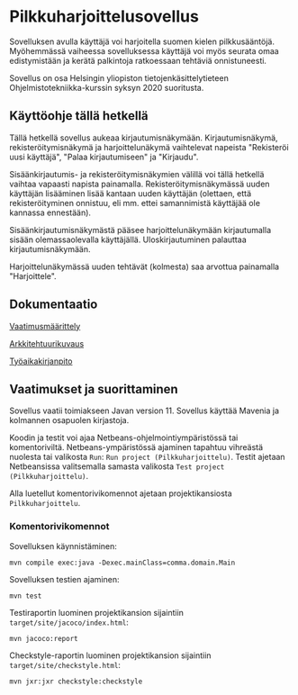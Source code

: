 # Pilkkuharjoittelusovellus

Sovelluksen avulla käyttäjä voi harjoitella suomen kielen pilkkusääntöjä. 
Myöhemmässä vaiheessa sovelluksessa käyttäjä voi myös seurata omaa edistymistään ja kerätä palkintoja ratkoessaan tehtäviä onnistuneesti.

Sovellus on osa Helsingin yliopiston tietojenkäsittelytieteen Ohjelmistotekniikka-kurssin syksyn 2020 suoritusta.

## Käyttöohje tällä hetkellä

Tällä hetkellä sovellus aukeaa kirjautumisnäkymään. Kirjautumisnäkymä, rekisteröitymisnäkymä ja harjoittelunäkymä vaihtelevat napeista "Rekisteröi uusi käyttäjä", "Palaa kirjautumiseen" ja "Kirjaudu".

Sisäänkirjautumis- ja rekisteröitymisnäkymien välillä voi tällä hetkellä vaihtaa vapaasti napista painamalla.
Rekisteröitymisnäkymässä uuden käyttäjän lisääminen lisää kantaan uuden käyttäjän (olettaen, että rekisteröityminen onnistuu, eli mm. ettei samannimistä käyttäjää ole kannassa ennestään).

Sisäänkirjautumisnäkymästä pääsee harjoittelunäkymään kirjautumalla sisään olemassaolevalla käyttäjällä. Uloskirjautuminen palauttaa kirjautumisnäkymään.

Harjoittelunäkymässä uuden tehtävät (kolmesta) saa arvottua painamalla "Harjoittele".

## Dokumentaatio

[Vaatimusmäärittely](https://github.com/sallasal/Ohte-2020/blob/master/Pilkkuharjoittelu/dokumentaatio/vaatimusmaarittely.md)

[Arkkitehtuurikuvaus](https://github.com/sallasal/Ohte-2020/blob/master/Pilkkuharjoittelu/dokumentaatio/arkkitehtuuri.md)

[Työaikakirjanpito](https://github.com/sallasal/Ohte-2020/blob/master/Pilkkuharjoittelu/dokumentaatio/tyoaikakirjanpito.md)

## Vaatimukset ja suorittaminen

Sovellus vaatii toimiakseen Javan version 11. Sovellus käyttää Mavenia ja kolmannen osapuolen kirjastoja.

Koodin ja testit voi ajaa Netbeans-ohjelmointiympäristössä tai komentoriviltä. Netbeans-ympäristössä ajaminen tapahtuu vihreästä nuolesta tai valikosta `Run`: `Run project (Pilkkuharjoittelu)`. Testit ajetaan Netbeansissa valitsemalla samasta valikosta `Test project (Pilkkuharjoittelu)`.

Alla luetellut komentorivikomennot ajetaan projektikansiosta `Pilkkuharjoittelu`.

### Komentorivikomennot

Sovelluksen käynnistäminen:

```
mvn compile exec:java -Dexec.mainClass=comma.domain.Main
```

Sovelluksen testien ajaminen:

```
mvn test
```

Testiraportin luominen projektikansion sijaintiin `target/site/jacoco/index.html`:

```
mvn jacoco:report
```

Checkstyle-raportin luominen projektikansion sijaintiin `target/site/checkstyle.html`:
```
mvn jxr:jxr checkstyle:checkstyle
```
